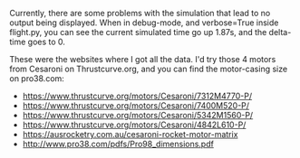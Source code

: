 Currently, there are some problems with the simulation that lead to no output being displayed.
When in debug-mode, and verbose=True inside flight.py, you can see the current simulated time go up 1.87s, and the delta-time goes to 0.

These were the websites where I got all the data. I'd try those 4 motors from Cesaroni on Thrustcurve.org, and you can find the 
motor-casing size on pro38.com:
- https://www.thrustcurve.org/motors/Cesaroni/7312M4770-P/
- https://www.thrustcurve.org/motors/Cesaroni/7400M520-P/
- https://www.thrustcurve.org/motors/Cesaroni/5342M1560-P/
- https://www.thrustcurve.org/motors/Cesaroni/4842L610-P/
- https://ausrocketry.com.au/cesaroni-rocket-motor-matrix
- http://www.pro38.com/pdfs/Pro98_dimensions.pdf